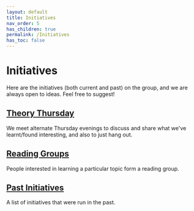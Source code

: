```yaml
---
layout: default
title: Initiatives
nav_order: 5
has_children: true
permalink: /Initiatives
has_toc: false
---
```


Initiatives
===========
Here are the initiatives (both current and past) on the group, and we are always open to ideas. Feel free to suggest!

[Theory Thursday](/Initiatives/TheoryThursdays)
----------------
We meet alternate Thursday evenings to discuss and share what we've learnt/found interesting, and also to just hang out.

[Reading Groups](/Initiatives/ReadingGroups)
----------------
People interested in learning a particular topic form a reading group.

[Past Initiatives](/Initiatives/Past)
------------------------
A list of initiatives that were run in the past.
